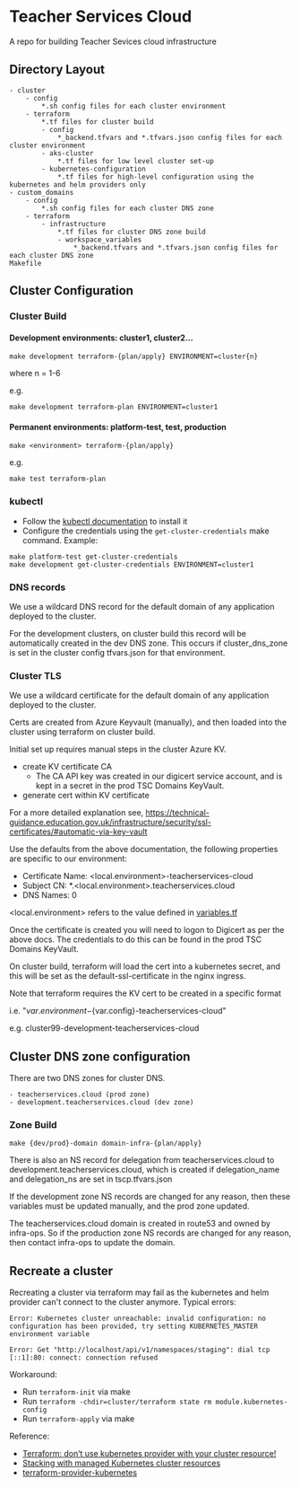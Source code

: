 # Teacher Services Cloud

A repo for building Teacher Sevices cloud infrastructure

## Directory Layout

```
- cluster
    - config
        *.sh config files for each cluster environment
    - terraform
        *.tf files for cluster build
        - config
            *_backend.tfvars and *.tfvars.json config files for each cluster environment
        - aks-cluster
            *.tf files for low level cluster set-up
        - kubernetes-configuration
            *.tf files for high-level configuration using the kubernetes and helm providers only
- custom_domains
    - config
        *.sh config files for each cluster DNS zone
    - terraform
        - infrastructure
            *.tf files for cluster DNS zone build
            - workspace_variables
                *_backend.tfvars and *.tfvars.json config files for each cluster DNS zone
Makefile
```

## Cluster Configuration

### Cluster Build

#### Development environments: cluster1, cluster2...

```
make development terraform-{plan/apply} ENVIRONMENT=cluster{n}
```

where n = 1-6

e.g.
```
make development terraform-plan ENVIRONMENT=cluster1
```

#### Permanent environments: platform-test, test, production

```
make <environment> terraform-{plan/apply}
```

e.g.
```
make test terraform-plan
```

### kubectl
- Follow the [kubectl documentation](https://kubernetes.io/docs/tasks/tools/#kubectl) to install it
- Configure the credentials using the `get-cluster-credentials` make command. Example:

```
make platform-test get-cluster-credentials
make development get-cluster-credentials ENVIRONMENT=cluster1
```

### DNS records

We use a wildcard DNS record for the default domain of any application deployed to the cluster.

For the development clusters, on cluster build this record will be automatically created in the dev DNS zone.
This occurs if cluster_dns_zone is set in the cluster config tfvars.json for that environment.

### Cluster TLS

We use a wildcard certificate for the default domain of any application deployed to the cluster.

Certs are created from Azure Keyvault (manually),
and then loaded into the cluster using terraform on cluster build.

Initial set up requires manual steps in the cluster Azure KV.

- create KV certificate CA
    - The CA API key was created in our digicert service account, and is kept in a secret in the prod TSC Domains KeyVault.
- generate cert within KV certificate

For a more detailed explanation see,
https://technical-guidance.education.gov.uk/infrastructure/security/ssl-certificates/#automatic-via-key-vault

Use the defaults from the above documentation, the following properties are specific to our environment:
- Certificate Name: <local.environment>-teacherservices-cloud
- Subject CN: *.<local.environment>.teacherservices.cloud
- DNS Names: 0

<local.environment> refers to the value defined in [variables.tf](cluster/terraform/variables.tf)

Once the certificate is created you will need to logon to Digicert as per the above docs.  The credentials to do this can be found in the prod TSC Domains KeyVault.

On cluster build, terraform will load the cert into a kubernetes secret,
and this will be set as the default-ssl-certificate in the nginx ingress.

Note that terraform requires the KV cert to be created in a specific format

i.e. "${var.environment}-${var.config}-teacherservices-cloud"

e.g. cluster99-development-teacherservices-cloud

## Cluster DNS zone configuration

There are two DNS zones for cluster DNS.

    - teacherservices.cloud (prod zone)
    - development.teacherservices.cloud (dev zone)

### Zone Build

```
make {dev/prod}-domain domain-infra-{plan/apply}
```

There is also an NS record for delegation from teacherservices.cloud to development.teacherservices.cloud,
which is created if delegation_name and delegation_ns are set in tscp.tfvars.json

If the development zone NS records are changed for any reason, then these variables must be updated manually,
and the prod zone updated.

The teacherservices.cloud domain is created in route53 and owned by infra-ops. So if the production zone NS records are changed for any reason, then contact infra-ops to update the domain.

## Recreate a cluster
Recreating a cluster via terraform may fail as the kubernetes and helm provider can't connect to the cluster anymore. Typical errors:

```
Error: Kubernetes cluster unreachable: invalid configuration: no configuration has been provided, try setting KUBERNETES_MASTER environment variable
```
```
Error: Get "http://localhost/api/v1/namespaces/staging": dial tcp [::1]:80: connect: connection refused
```

Workaround:
- Run `terraform-init` via make
- Run `terraform -chdir=cluster/terraform state rm module.kubernetes-config`
- Run `terraform-apply` via make

Reference:
- [Terraform: don’t use kubernetes provider with your cluster resource!](https://itnext.io/terraform-dont-use-kubernetes-provider-with-your-cluster-resource-d8ec5319d14a)
- [Stacking with managed Kubernetes cluster resources](https://registry.terraform.io/providers/hashicorp/kubernetes/latest/docs#stacking-with-managed-kubernetes-cluster-resources)
- [terraform-provider-kubernetes](https://github.com/hashicorp/terraform-provider-kubernetes/tree/main/_examples/aks#replacing-the-aks-cluster-and-re-creating-the-kubernetes--helm-resources)
